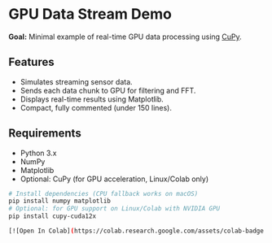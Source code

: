 # GPU Data Stream Demo

**Goal:** Minimal example of real-time GPU data processing using [CuPy](https://cupy.dev/).

## Features

- Simulates streaming sensor data.
- Sends each data chunk to GPU for filtering and FFT.
- Displays real-time results using Matplotlib.
- Compact, fully commented (under 150 lines).

## Requirements

- Python 3.x
- NumPy
- Matplotlib
- Optional: CuPy (for GPU acceleration, Linux/Colab only)

```bash
# Install dependencies (CPU fallback works on macOS)
pip install numpy matplotlib
# Optional: for GPU support on Linux/Colab with NVIDIA GPU
pip install cupy-cuda12x

[![Open In Colab](https://colab.research.google.com/assets/colab-badge.svg)](https://colab.research.google.com/github/tianwainanfeng/gpu-data-stream-demo/blob/main/gpu_streaming_demo.ipynb)

